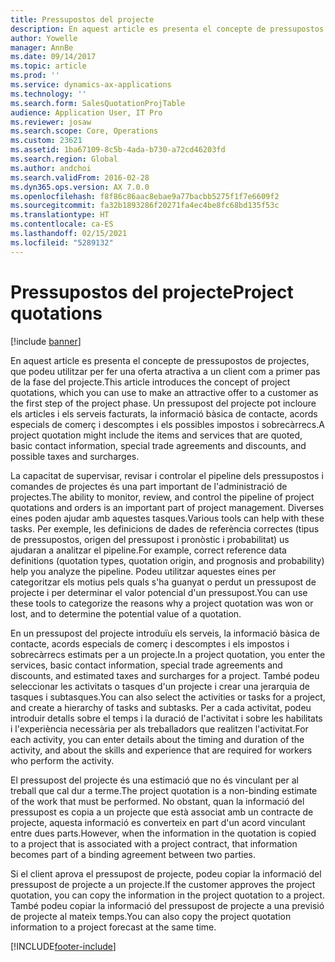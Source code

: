 ```yaml
---
title: Pressupostos del projecte
description: En aquest article es presenta el concepte de pressupostos de projectes, que podeu utilitzar per fer una oferta atractiva a un client com a primer pas de la fase del projecte. Un pressupost del projecte pot incloure els articles i els serveis facturats, la informació bàsica de contacte, acords especials de comerç i descomptes i els possibles impostos i sobrecàrrecs.
author: Yowelle
manager: AnnBe
ms.date: 09/14/2017
ms.topic: article
ms.prod: ''
ms.service: dynamics-ax-applications
ms.technology: ''
ms.search.form: SalesQuotationProjTable
audience: Application User, IT Pro
ms.reviewer: josaw
ms.search.scope: Core, Operations
ms.custom: 23621
ms.assetid: 1ba67109-8c5b-4ada-b730-a72cd46203fd
ms.search.region: Global
ms.author: andchoi
ms.search.validFrom: 2016-02-28
ms.dyn365.ops.version: AX 7.0.0
ms.openlocfilehash: f8f86c86aac8ebae9a77bacbb5275f1f7e6609f2
ms.sourcegitcommit: fa32b1893286f20271fa4ec4be8fc68bd135f53c
ms.translationtype: HT
ms.contentlocale: ca-ES
ms.lasthandoff: 02/15/2021
ms.locfileid: "5289132"
---
```

# <a name="project-quotations"></a><span data-ttu-id="e868f-104">Pressupostos del projecte</span><span class="sxs-lookup"><span data-stu-id="e868f-104">Project quotations</span></span>

[!include [banner](../includes/banner.md)]

<span data-ttu-id="e868f-105">En aquest article es presenta el concepte de pressupostos de projectes, que podeu utilitzar per fer una oferta atractiva a un client com a primer pas de la fase del projecte.</span><span class="sxs-lookup"><span data-stu-id="e868f-105">This article introduces the concept of project quotations, which you can use to make an attractive offer to a customer as the first step of the project phase.</span></span> <span data-ttu-id="e868f-106">Un pressupost del projecte pot incloure els articles i els serveis facturats, la informació bàsica de contacte, acords especials de comerç i descomptes i els possibles impostos i sobrecàrrecs.</span><span class="sxs-lookup"><span data-stu-id="e868f-106">A project quotation might include the items and services that are quoted, basic contact information, special trade agreements and discounts, and possible taxes and surcharges.</span></span> 

<span data-ttu-id="e868f-107">La capacitat de supervisar, revisar i controlar el pipeline dels pressupostos i comandes de projectes és una part important de l'administració de projectes.</span><span class="sxs-lookup"><span data-stu-id="e868f-107">The ability to monitor, review, and control the pipeline of project quotations and orders is an important part of project management.</span></span> <span data-ttu-id="e868f-108">Diverses eines poden ajudar amb aquestes tasques.</span><span class="sxs-lookup"><span data-stu-id="e868f-108">Various tools can help with these tasks.</span></span> <span data-ttu-id="e868f-109">Per exemple, les definicions de dades de referència correctes (tipus de pressupostos, origen del pressupost i pronòstic i probabilitat) us ajudaran a analitzar el pipeline.</span><span class="sxs-lookup"><span data-stu-id="e868f-109">For example, correct reference data definitions (quotation types, quotation origin, and prognosis and probability) help you analyze the pipeline.</span></span> <span data-ttu-id="e868f-110">Podeu utilitzar aquestes eines per categoritzar els motius pels quals s'ha guanyat o perdut un pressupost de projecte i per determinar el valor potencial d'un pressupost.</span><span class="sxs-lookup"><span data-stu-id="e868f-110">You can use these tools to categorize the reasons why a project quotation was won or lost, and to determine the potential value of a quotation.</span></span> 

<span data-ttu-id="e868f-111">En un pressupost del projecte introduïu els serveis, la informació bàsica de contacte, acords especials de comerç i descomptes i els impostos i sobrecàrrecs estimats per a un projecte.</span><span class="sxs-lookup"><span data-stu-id="e868f-111">In a project quotation, you enter the services, basic contact information, special trade agreements and discounts, and estimated taxes and surcharges for a project.</span></span> <span data-ttu-id="e868f-112">També podeu seleccionar les activitats o tasques d'un projecte i crear una jerarquia de tasques i subtasques.</span><span class="sxs-lookup"><span data-stu-id="e868f-112">You can also select the activities or tasks for a project, and create a hierarchy of tasks and subtasks.</span></span> <span data-ttu-id="e868f-113">Per a cada activitat, podeu introduir detalls sobre el temps i la duració de l'activitat i sobre les habilitats i l'experiència necessària per als treballadors que realitzen l'activitat.</span><span class="sxs-lookup"><span data-stu-id="e868f-113">For each activity, you can enter details about the timing and duration of the activity, and about the skills and experience that are required for workers who perform the activity.</span></span> 

<span data-ttu-id="e868f-114">El pressupost del projecte és una estimació que no és vinculant per al treball que cal dur a terme.</span><span class="sxs-lookup"><span data-stu-id="e868f-114">The project quotation is a non-binding estimate of the work that must be performed.</span></span> <span data-ttu-id="e868f-115">No obstant, quan la informació del pressupost es copia a un projecte que està associat amb un contracte de projecte, aquesta informació es converteix en part d'un acord vinculant entre dues parts.</span><span class="sxs-lookup"><span data-stu-id="e868f-115">However, when the information in the quotation is copied to a project that is associated with a project contract, that information becomes part of a binding agreement between two parties.</span></span> 

<span data-ttu-id="e868f-116">Si el client aprova el pressupost de projecte, podeu copiar la informació del pressupost de projecte a un projecte.</span><span class="sxs-lookup"><span data-stu-id="e868f-116">If the customer approves the project quotation, you can copy the information in the project quotation to a project.</span></span> <span data-ttu-id="e868f-117">També podeu copiar la informació del pressupost de projecte a una previsió de projecte al mateix temps.</span><span class="sxs-lookup"><span data-stu-id="e868f-117">You can also copy the project quotation information to a project forecast at the same time.</span></span>





[!INCLUDE[footer-include](../includes/footer-banner.md)]